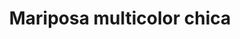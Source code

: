 ---
title: Mariposa multicolor chica
date: 
draft: false

# descripcion
description : Dije de plata 925 y nácar

materials: Plata 925

color: Plateado y nácar multicolor

dimensions: 1,2cm largo

code: 02-25-0620

type: "Dijes"

categories: []

price: $2.440,00

price_eftvo: $2.075,00

# Images
# first image will be shown in the product page
images:
  # - image: "images/path_to_image"
  # La ubicacion de las imagenes es imagenes/Dijes/Dijes.Nácar/02-25-0620-mariposa-multicolor-chica
  - image: "./images/dijes/nácar/02-25-0620.JPG"
---